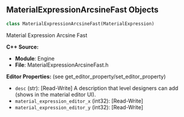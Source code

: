 ## MaterialExpressionArcsineFast Objects

```python
class MaterialExpressionArcsineFast(MaterialExpression)
```

Material Expression Arcsine Fast

**C++ Source:**

- **Module**: Engine
- **File**: MaterialExpressionArcsineFast.h

**Editor Properties:** (see get_editor_property/set_editor_property)

- ``desc`` (str):  [Read-Write] A description that level designers can add (shows in the material editor UI).
- ``material_expression_editor_x`` (int32):  [Read-Write]
- ``material_expression_editor_y`` (int32):  [Read-Write]

<a id="unreal.MaterialExpressionArctangent"></a>